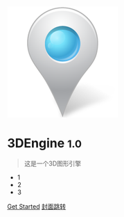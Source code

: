 ![logo](_media/testMapOne.png)

# 3DEngine <small>1.0</small>

> 这是一个3D图形引擎

- 1
- 2
- 3

<!-- [GitHub](/) -->
[Get Started](README.md)
[封面跳转](coverpageTest/)
<!-- [S3D接口](../typeDoc/)TODO 解决 超出绝对路径问题 -->
